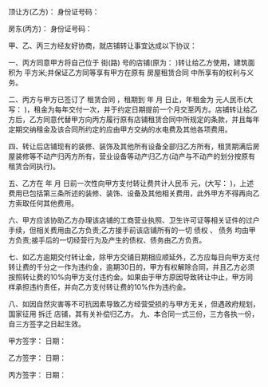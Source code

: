 
 


顶让方(乙方)： 身份证号码：


房东(丙方)： 身份证号码：


甲、乙、丙三方经友好协商，就店铺转让事宜达成以下协议：


一、丙方同意甲方将自己位于 街(路) 号的店铺(原为： )转让给乙方使用，建筑面积为 平方米;并保证乙方同等享有甲方在原有
房屋租赁合同
中所享有的权利与义务。


二、丙方与甲方已签订了
租赁合同
，租期到 年 月 日止，年租金为 元人民币(大写： )，租金为每年交付一次，并于约定日期提前一个月交至丙方。店铺转让给乙方后，乙方同意代替甲方向丙方履行原有店铺租赁合同中所规定的条款，并且每年定期交纳租金及该合同所约定的应由甲方交纳的水电费及其他各项费用。


四、转让后店铺现有的装修、装饰及其他所有设备全部归乙方所有，租赁期满后房屋装修等不动产归丙方所有，营业设备等动产归乙方(动产与不动产的划分按原有租赁合同执行)。


五、乙方在 年 月 日前一次性向甲方支付转让费共计人民币 元，(大写： )，上述费用已包括第三条所述的装修、装饰、设备及其他相关费用，此外甲方不得再向乙方索取任何其他费用。


六、甲方应该协助乙方办理该店铺的工商营业执照、卫生许可证等相关证件的过户手续，但相关费用由乙方负责;乙方接手前该店铺所有的一切
债权
、
债务
均由甲方负责;接手后的一切经营行为及产生的债权、债务由乙方负责。


七、如乙方逾期交付转让金，除甲方交铺日期相应顺延外，乙方应每日向甲方支付转让费的千分之一作为违约金，逾期30日的，甲方有权解除合同，并且乙方必须按照转让费的10%向甲方支付违约金。如果由于甲方原因导致转让中止，甲方同样承担违约责任，并向乙方支付转让费的10%作为违约金。


八、如因自然灾害等不可抗因素导致乙方经营受损的与甲方无关，但遇政府规划，国家征用
拆迁
店铺，其有关补偿归乙方。 九、本合同一式三份，三方各执一份，自三方签字之日起生效。


甲方签字：               日期：


乙方签字：               日期：


丙方签字：               日期：
 


 

 
 
 
 
 
  


  
 

  


  


  
 
 
 
 

